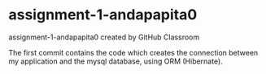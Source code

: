 # assignment-1-andapapita0
assignment-1-andapapita0 created by GitHub Classroom

The first commit contains the code which creates the connection between my application and the mysql database, using ORM (Hibernate).
